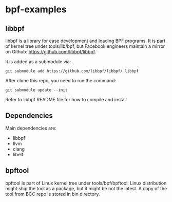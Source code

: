 # bpf-examples

## libbpf

libbpf is a library for ease development and loading BPF programs. It is part of
kernel tree under tools/lib/bpf, but Facebook engineers maintain a mirror on
Github: https://github.com/libbpf/libbpf.

It is added as a submodule via:

```console
git submodule add https://github.com/libbpf/libbpf/ libbpf
```

After clone this repo, you need to run the command:

```console
git submodule update --init
```

Refer to libbpf README file for how to compile and install

## Dependencies
Main dependencies are:
- libbpf
- llvm
- clang
- libelf

## bpftool

bpftool is part of Linux kernel tree under tools/bpf/bpftool. Linux distribution might
ship the tool as a package, but it might be not the latest. A copy of the tool from
BCC repo is stored in bin directory.



